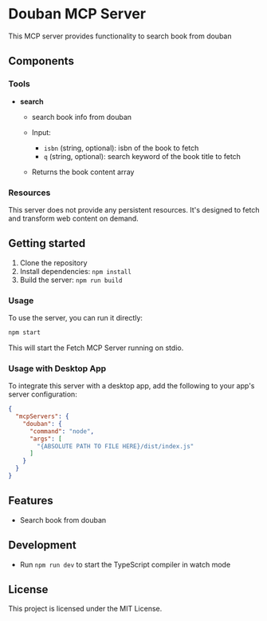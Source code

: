 # Douban MCP Server

This MCP server provides functionality to search book from douban

## Components

### Tools

- **search**
  - search book info from douban
  - Input:
    - `isbn` (string, optional): isbn of the book to fetch
    - `q` (string, optional): search keyword of the book title to fetch

  - Returns the book content array

### Resources

This server does not provide any persistent resources. It's designed to fetch and transform web content on demand.

## Getting started

1. Clone the repository
2. Install dependencies: `npm install`
3. Build the server: `npm run build`

### Usage

To use the server, you can run it directly:

```bash
npm start
```

This will start the Fetch MCP Server running on stdio.

### Usage with Desktop App

To integrate this server with a desktop app, add the following to your app's server configuration:

```json
{
  "mcpServers": {
    "douban": {
      "command": "node",
      "args": [
        "{ABSOLUTE PATH TO FILE HERE}/dist/index.js"
      ]
    }
  }
}
```

## Features

- Search book from douban

## Development

- Run `npm run dev` to start the TypeScript compiler in watch mode

## License

This project is licensed under the MIT License.
